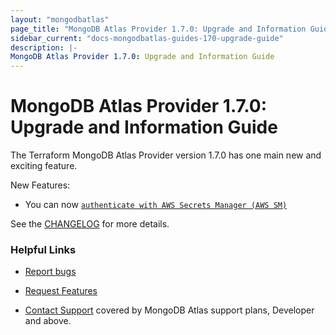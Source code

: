 ```yaml
---
layout: "mongodbatlas"
page_title: "MongoDB Atlas Provider 1.7.0: Upgrade and Information Guide"
sidebar_current: "docs-mongodbatlas-guides-170-upgrade-guide"
description: |-
MongoDB Atlas Provider 1.7.0: Upgrade and Information Guide
---
```


# MongoDB Atlas Provider 1.7.0: Upgrade and Information Guide

The Terraform MongoDB Atlas Provider version 1.7.0 has one main new and exciting feature.

New Features: 
* You can now [`authenticate with AWS Secrets Manager (AWS SM)`](https://github.com/mongodb/terraform-provider-mongodbatlas/blob/master/website/docs/index.html.markdown#aws-secrets-manager)  


See the [CHANGELOG](https://github.com/mongodb/terraform-provider-mongodbatlas/blob/master/CHANGELOG.md) for more details.


### Helpful Links

* [Report bugs](https://github.com/mongodb/terraform-provider-mongodbatlas/issues)

* [Request Features](https://feedback.mongodb.com/forums/924145-atlas?category_id=370723)

* [Contact Support](https://docs.atlas.mongodb.com/support/) covered by MongoDB Atlas support plans, Developer and above.
